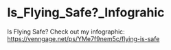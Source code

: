 # Is_Flying_Safe?_Infograhic
Is Flying Safe? Check out my infographic: 
https://venngage.net/ps/YMe7f9nem5c/flying-is-safe

